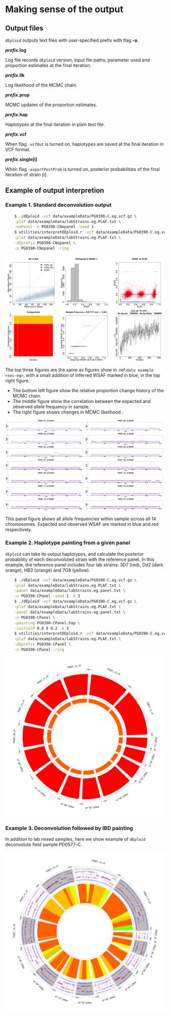Making sense of the output
==========================


Output files
------------

``dEploid`` outputs text files with user-specified prefix with flag **-o**.

***prefix***<a></a>**.log**

Log file records ``dEploid`` version, input file paths, parameter used and proportion estimates at the final iteration.

***prefix***<a></a>**.llk**

Log likelihood of the MCMC chain.

***prefix***<a></a>**.prop**

MCMC updates of the proportion estimates.

***prefix***<a></a>**.hap**

Haplotypes at the final iteration in plain text file.

***prefix***<a></a>**.vcf**

When flag ``-vcfOut`` is turned on, haplotypes are saved at the final iteration in VCF format.

***prefix***<a></a>**.single[i]**

When flag ``-exportPostProb`` is turned on, posterior probabilities of the final iteration of strain [i].


Example of output interpretion
------------------------------

### Example 1. Standard deconvolution output


```bash
    $ ./dEploid -vcf data/exampleData/PG0390-C.eg.vcf.gz \
    -plaf data/exampleData/labStrains.eg.PLAF.txt \
    -noPanel -o PG0390-CNopanel -seed 1
    $ utilities/interpretDEploid.r -vcf data/exampleData/PG0390-C.eg.vcf.gz \
    -plaf data/exampleData/labStrains.eg.PLAF.txt \
    -dEprefix PG0390-CNopanel \
    -o PG0390-CNopanel -ring

```

![interpretDEploidFigure.1](_static/PG0390-CNopanel.interpretDEploidFigure.1.png "Output figure 1")



The top three figures are the same as figures show in :ref:`data example <sec-eg>`, with a small addition of inferred WSAF marked in blue, in the top right figure.

- The bottom left figure show the relative proportion change history of the MCMC chain.
- The middle figure show the correlation between the expected and observed allele frequency in sample.
- The right figure shows changes in MCMC likelihood .


![interpretDEploidFigure.2](_static/PG0390-CNopanel.interpretDEploidFigure.2.png "Output figure 2")


This panel figure shows all allele frequencies within sample across all 14 chromosomes. Expected and observed WSAF are marked in blue and red respectively.


### Example 2. Haplotype painting from a given panel


``dEploid`` can take its output haplotypes, and calculate the posterior probability of each deconvoluted strain with the reference panel. In this example, the reference panel includes four lab strains: 3D7 (red), Dd2 (dark orange), HB3 (orange) and 7G8 (yellow).

```bash
    $ ./dEploid -vcf data/exampleData/PG0390-C.eg.vcf.gz \
    -plaf data/exampleData/labStrains.eg.PLAF.txt \
    -panel data/exampleData/labStrains.eg.panel.txt \
    -o PG0390-CPanel -seed 1 -k 3
    $ ./dEploid -vcf data/exampleData/PG0390-C.eg.vcf.gz \
    -plaf data/exampleData/labStrains.eg.PLAF.txt \
    -panel data/exampleData/labStrains.eg.panel.txt \
    -o PG0390-CPanel \
    -painting PG0390-CPanel.hap \
    -initialP 0.8 0 0.2 -k 3
    $ utilities/interpretDEploid.r -vcf data/exampleData/PG0390-C.eg.vcf.gz \
    -plaf data/exampleData/labStrains.eg.PLAF.txt \
    -dEprefix PG0390-CPanel \
    -o PG0390-CPanel -ring

```

![PG0390fwdBwdRing](_static/PG0390-CPanel.ring.png "PG0390-CPanel.ring.png")


### Example 3. Deconvolution followed by IBD painting

In addition to lab mixed samples, here we show example of ``dEploid`` deconvolute field sample PD0577-C.

![PD0577inbreeding](_static/PD0577-CPanel.IBD.ring.png "PD0577-CPanel.IBD.ring.png")
